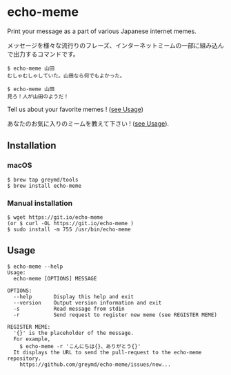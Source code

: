 # echo-meme

Print your message as a part of various Japanese internet memes.

メッセージを様々な流行りのフレーズ、インターネットミームの一部に組み込んで出力するコマンドです。

```
$ echo-meme 山田
むしゃむしゃしていた。山田なら何でもよかった。

$ echo-meme 山田
見ろ！人が山田のようだ！
```

Tell us about your favorite memes ! ([see Usage](#usage))

あなたのお気に入りのミームを教えて下さい ! ([see Usage](#usage)).

## Installation

<!--
### Linux

#### RHEL compatible distros

#### Debian base distros
-->

### macOS

```
$ brew tap greymd/tools
$ brew install echo-meme
```

### Manual installation

```
$ wget https://git.io/echo-meme
(or $ curl -OL https://git.io/echo-meme )
$ sudo install -m 755 /usr/bin/echo-meme
```

## Usage

```
$ echo-meme --help
Usage:
  echo-meme [OPTIONS] MESSAGE

OPTIONS:
  --help       Display this help and exit
  --version    Output version information and exit
  -s           Read message from stdin
  -r           Send request to register new meme (see REGISTER MEME)

REGISTER MEME:
  '{}' is the placeholder of the message.
  For example,
    $ echo-meme -r 'こんにちは{}、ありがとう{}'
  It displays the URL to send the pull-request to the echo-meme repository.
    https://github.com/greymd/echo-meme/issues/new...
```
